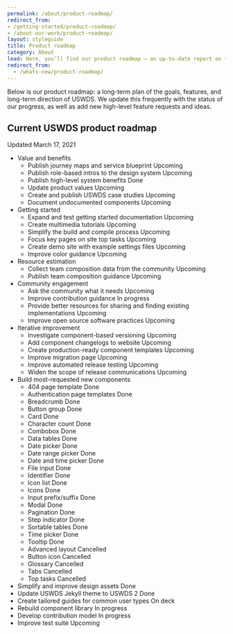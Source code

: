 ```yaml
---
permalink: /about/product-roadmap/
redirect_from:
- /getting-started/product-roadmap/
- /about-our-work/product-roadmap/
layout: styleguide
title: Product roadmap
category: About
lead: Here, you’ll find our product roadmap — an up-to-date report on the work we’re doing.
redirect_from:
  - /whats-new/product-roadmap/
---
```


Below is our product roadmap: a long-term plan of the goals, features, and long-term direction of USWDS. We update this frequently with the status of our progress, as well as add new high-level feature requests and ideas.

<!-- TODO: Make these into issues; add roadmap project board
You can also <a href="https://github.com/uswds/uswds/milestone/52" class="">view our product roadmap goals on GitHub</a>. -->

<h2>Current USWDS product roadmap</h2>
<p><span class="usa-tag label-done margin-left-0">Updated March 17, 2021</span></p>

<div class="maxw-tablet margin-top-5">
  <ul class="site-roadmap-list">
    <li class="site-roadmap-list__item"><span class="flex-column">Value and benefits</span>
      <ul class="site-roadmap-list__sublist">
        <li class="site-roadmap-list__item"><span class="flex-fill">Publish journey maps and service blueprint</span> <span class="usa-tag label-upcoming">Upcoming</span></li>
        <li class="site-roadmap-list__item"><span class="flex-fill">Publish role-based intros to the design system</span> <span class="usa-tag label-upcoming">Upcoming</span></li>
        <li class="site-roadmap-list__item"><span class="flex-fill">Publish high-level system benefits</span> <span class="usa-tag label-done">Done</span></li>
        <li class="site-roadmap-list__item"><span class="flex-fill">Update product values</span> <span class="usa-tag label-upcoming">Upcoming</span></li>
        <li class="site-roadmap-list__item"><span class="flex-fill">Create and publish USWDS case studies</span> <span class="usa-tag label-upcoming">Upcoming</span></li>
        <li class="site-roadmap-list__item"><span class="flex-fill">Document undocumented components</span> <span class="usa-tag label-upcoming">Upcoming</span></li>
      </ul>
    </li>
    <li class="site-roadmap-list__item"><span class="flex-column">Getting started</span>
      <ul class="site-roadmap-list__sublist">
        <li class="site-roadmap-list__item"><span class="flex-fill">Expand and test getting started documentation</span> <span class="usa-tag label-upcoming">Upcoming</span></li>
        <li class="site-roadmap-list__item"><span class="flex-fill">Create multimedia tutorials</span> <span class="usa-tag label-upcoming">Upcoming</span></li>
        <li class="site-roadmap-list__item"><span class="flex-fill">Simplify the build and compile process</span> <span class="usa-tag label-upcoming">Upcoming</span></li>
        <li class="site-roadmap-list__item"><span class="flex-fill">Focus key pages on site top tasks</span> <span class="usa-tag label-upcoming">Upcoming</span></li>
        <li class="site-roadmap-list__item"><span class="flex-fill">Create demo site with example settings files</span> <span class="usa-tag label-upcoming">Upcoming</span></li>
        <li class="site-roadmap-list__item"><span class="flex-fill">Improve color guidance</span> <span class="usa-tag label-upcoming">Upcoming</span></li>
      </ul>
    </li>
    <li class="site-roadmap-list__item"><span class="flex-column">Resource estimation</span>
      <ul class="site-roadmap-list__sublist">
        <li class="site-roadmap-list__item"><span class="flex-fill">Collect team composition data from the community</span> <span class="usa-tag label-upcoming">Upcoming</span></li>
        <li class="site-roadmap-list__item"><span class="flex-fill">Publish team composition guidance</span> <span class="usa-tag label-upcoming">Upcoming</span></li>
      </ul>
    </li>
    <li class="site-roadmap-list__item"><span class="flex-column">Community engagement</span>
      <ul class="site-roadmap-list__sublist">
        <li class="site-roadmap-list__item"><span class="flex-fill">Ask the community what it needs</span> <span class="usa-tag label-upcoming">Upcoming</span></li>
        <li class="site-roadmap-list__item"><span class="flex-fill">Improve contribution guidance</span> <span class="usa-tag label-in-progress">In progress</span></li>
        <li class="site-roadmap-list__item"><span class="flex-fill">Provide better resources for sharing and finding existing implementations</span> <span class="usa-tag label-upcoming">Upcoming</span></li>
        <li class="site-roadmap-list__item"><span class="flex-fill">Improve open source software practices</span> <span class="usa-tag label-upcoming">Upcoming</span></li>
      </ul>
    </li>
    <li class="site-roadmap-list__item"><span class="flex-column">Iterative improvement</span>
      <ul class="site-roadmap-list__sublist">
        <li class="site-roadmap-list__item"><span class="flex-fill">Investigate component-based versioning</span> <span class="usa-tag label-upcoming">Upcoming</span></li>
        <li class="site-roadmap-list__item"><span class="flex-fill">Add component changelogs to website</span> <span class="usa-tag label-upcoming">Upcoming</span></li>
        <li class="site-roadmap-list__item"><span class="flex-fill">Create production-ready component templates</span> <span class="usa-tag label-upcoming">Upcoming</span></li>
        <li class="site-roadmap-list__item"><span class="flex-fill">Improve migration page</span> <span class="usa-tag label-upcoming">Upcoming</span></li>
        <li class="site-roadmap-list__item"><span class="flex-fill">Improve automated release testing</span> <span class="usa-tag label-upcoming">Upcoming</span></li>
        <li class="site-roadmap-list__item"><span class="flex-fill">Widen the scope of release communications</span> <span class="usa-tag label-upcoming">Upcoming</span></li>
      </ul>
    </li>
    <li class="site-roadmap-list__item"><span class="flex-column">Build most-requested new components</span>
      <ul class="site-roadmap-list__sublist">
        <li class="site-roadmap-list__item"><span class="flex-fill">404 page template</span> <span class="usa-tag label-done">Done</span></li>
        <li class="site-roadmap-list__item"><span class="flex-fill">Authentication page templates</span> <span class="usa-tag label-done">Done</span></li>
        <li class="site-roadmap-list__item"><span class="flex-fill">Breadcrumb</span> <span class="usa-tag label-done">Done</span></li>
        <li class="site-roadmap-list__item"><span class="flex-fill">Button group</span> <span class="usa-tag label-done">Done</span></li>
        <li class="site-roadmap-list__item"><span class="flex-fill">Card</span> <span class="usa-tag label-done">Done</span></li>
        <li class="site-roadmap-list__item"><span class="flex-fill">Character count</span> <span class="usa-tag label-done">Done</span></li>
        <li class="site-roadmap-list__item"><span class="flex-fill">Combobox</span> <span class="usa-tag label-done">Done</span></li>
        <li class="site-roadmap-list__item"><span class="flex-fill">Data tables</span> <span class="usa-tag label-done">Done</span></li>
        <li class="site-roadmap-list__item"><span class="flex-fill">Date picker</span>  <span class="usa-tag label-done">Done</span></li>
        <li class="site-roadmap-list__item"><span class="flex-fill">Date range picker</span>  <span class="usa-tag label-done">Done</span></li>
        <li class="site-roadmap-list__item"><span class="flex-fill">Date and time picker</span> <span class="usa-tag label-done">Done</span></li>
        <li class="site-roadmap-list__item"><span class="flex-fill">File input</span> <span class="usa-tag label-done">Done</span></li>
        <li class="site-roadmap-list__item"><span class="flex-fill">Identifier</span> <span class="usa-tag label-done">Done</span></li>
        <li class="site-roadmap-list__item"><span class="flex-fill">Icon list</span> <span class="usa-tag label-done">Done</span></li>
        <li class="site-roadmap-list__item"><span class="flex-fill">Icons</span> <span class="usa-tag label-done">Done</span></li>
        <li class="site-roadmap-list__item"><span class="flex-fill">Input prefix/suffix</span> <span class="usa-tag label-done">Done</span></li>
        <li class="site-roadmap-list__item"><span class="flex-fill">Modal</span> <span class="usa-tag label-done">Done</span></li>
        <li class="site-roadmap-list__item"><span class="flex-fill">Pagination</span> <span class="usa-tag label-done">Done</span></li>
        <li class="site-roadmap-list__item"><span class="flex-fill">Step indicator</span> <span class="usa-tag label-done">Done</span></li>
        <li class="site-roadmap-list__item"><span class="flex-fill">Sortable tables</span> <span class="usa-tag label-done">Done</span></li>
        <li class="site-roadmap-list__item"><span class="flex-fill">Time picker</span>  <span class="usa-tag label-done">Done</span></li>
        <li class="site-roadmap-list__item"><span class="flex-fill">Tooltip</span> <span class="usa-tag label-done">Done</span></li>
        <li class="site-roadmap-list__item"><span class="flex-fill">Advanced layout</span> <span class="usa-tag label-cancelled">Cancelled</span></li>
        <li class="site-roadmap-list__item"><span class="flex-fill">Button icon</span> <span class="usa-tag label-cancelled">Cancelled</span></li>
        <li class="site-roadmap-list__item"><span class="flex-fill">Glossary</span> <span class="usa-tag label-cancelled">Cancelled</span></li>
        <li class="site-roadmap-list__item"><span class="flex-fill">Tabs</span> <span class="usa-tag label-cancelled">Cancelled</span></li>
        <li class="site-roadmap-list__item"><span class="flex-fill">Top tasks</span> <span class="usa-tag label-cancelled">Cancelled</span></li>
      </ul>
    </li>
    <li class="site-roadmap-list__item"><span class="flex-fill">Simplify and improve design assets</span> <span class="usa-tag label-done">Done</span></li>
    <li class="site-roadmap-list__item"><span class="flex-fill">Update USWDS Jekyll theme to USWDS 2</span> <span class="usa-tag label-done">Done</span></li>
    <li class="site-roadmap-list__item"><span class="flex-fill">Create tailored guides for common user types</span> <span class="usa-tag label-next">On deck</span></li>
    <li class="site-roadmap-list__item"><span class="flex-fill">Rebuild component library</span> <span class="usa-tag label-in-progress">In progress</span></li>
    <li class="site-roadmap-list__item"><span class="flex-fill">Develop contribution model</span> <span class="usa-tag label-in-progress">In progress</span></li>
    <li class="site-roadmap-list__item"><span class="flex-fill">Improve test suite</span> <span class="usa-tag label-upcoming">Upcoming</span></li>
  </ul>
</div>
